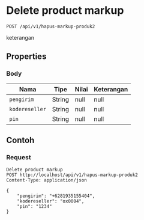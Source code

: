 # Delete product markup
```http
POST /api/v1/hapus-markup-produk2
```
keterangan
## Properties
### Body
Nama | Tipe | Nilai | Keterangan
--- | --- | --- | ---
<code>pengirim</code> | String | null | null
<code>kodereseller</code> | String | null | null
<code>pin</code> | String | null | null

## Contoh

### Request
```http
Delete product markup
POST http://localhost/api/v1/hapus-markup-produk2
Content-Type: application/json

{
    "pengirim": "+6281935155404",
    "kodereseller": "ox0004",
    "pin": "1234"
}
```
